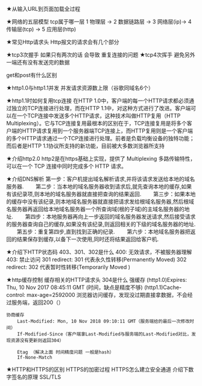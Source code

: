 
★从输入URL到页面加载全过程

★网络的五层模型 tcp属于哪一层
    1 物理层 -> 2 数据链路层 -> 3 网络层(ip)-> 4 传输层(tcp) -> 5 应用层(http)

★常见Http请求头 Http报文的请求会有几个部分

★tcp3次握手
    如果只有两次的话 会导致 重复连接的问题
★tcp4次挥手
    避免另外一端还有没有发送完的数据

get和post有什么区别

★http1.0与http1.1并发
    并发请求资源数上限（谷歌同域名6个）

★http1.1时如何复用tcp连接
    在HTTP 1.0中，客户端的每一个HTTP请求都必须通过独立的TCP连接进行处理，而在HTTP 1.1中，对这种方式进行了改进。客户端可以在一个TCP连接中发送多个HTTP请求，这种技术叫做HTTP复用（HTTP Multiplexing）。它与TCP连接复用最根本的区别在于，TCP连接复用是将多个客户端的HTTP请求复用到一个服务器端TCP连接上，而HTTP复用则是一个客户端的多个HTTP请求通过一个TCP连接进行处理。前者是负载均衡设备的独特功能；而后者是HTTP 1.1协议所支持的新功能，目前被大多数浏览器所支持

★介绍http2.0
    http2是在https基础上实现，提供了 Multiplexing 多路传输特性，可以在一个 TCP 连接中同时完成多个 HTTP 请求。

★介绍DNS解析
    第一步：客户机提出域名解析请求,并将该请求发送给本地的域名服务器.
　　第二步：当本地的域名服务器收到请求后,就先查询本地的缓存,如果有该纪录项,则本地的域名服务器就直接把查询的结果返回.
　　第三步：如果本地的缓存中没有该纪录,则本地域名服务器就直接把请求发给根域名服务器,然后根域名服务器再返回给本地域名服务器一个所查询域(根的子域)的主域名服务器的地址.
　　第四步：本地服务器再向上一步返回的域名服务器发送请求,然后接受请求的服务器查询自己的缓存,如果没有该纪录,则返回相关的下级的域名服务器的地址.
　　第五步：重复第四步,直到找到正确的纪录.
　　第六步：本地域名服务器把返回的结果保存到缓存,以备下一次使用,同时还将结果返回给客户机.

★介绍下HTTP状态码 403、301、302是什么
    400: 无效请求，不被服务器理解
    403: 禁止访问
    301 redirect: 301 代表永久性转移(Permanently Moved)
    302 redirect: 302 代表暂时性转移(Temporarily Moved )

★http缓存控制 缓存相关的HTTP请求头 304是什么
    强缓存
        (http1.0)Expires: Thu, 10 Nov 2017 08:45:11 GMT (时间，缺点是精度不够)
        (http1.1)Cache-control: max-age=2592000
        浏览器访问缓存，发现没过期直接拿数据，不会经过服务端，返回200（）

    协商缓存
        Last-Modified: Mon, 10 Nov 2018 09:10:11 GMT（服务端给的最后一次修改时间）
        If-Modified-Since（客户端拿Last-Modified与服务端的Last-Modified对比，发现资源没有更新则返回304）

        Etag （解决上面 时间精度问题 一般是hash）
        If-None-Match

★HTTP和HTTPS的区别 HTTPS的加密过程 HTTPS怎么建立安全通道
介绍下数字签名的原理 SSL/TLS